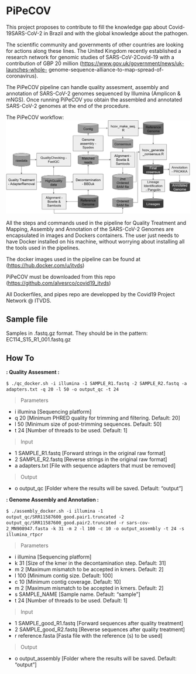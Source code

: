 # PiPeCOV
This project proposes to contribute to fill the knowledge gap about Covid-19SARS-CoV-2 in Brazil and with the global knowledge about the pathogen. 

The scientific community and governments of other countries are looking for actions along these lines. The United Kingdom recently established a research network for genomic studies of SARS-CoV-2Covid-19 with a contribution of GBP 20 million (https://www.gov.uk/government/news/uk-launches-whole- genome-sequence-alliance-to-map-spread-of-coronavirus).

The PiPeCOV pipeline can handle quality assesment, assembly and annotation of SARS-CoV-2 genomes sequenced by Illumina (Amplicon & mNGS). Once running PiPeCOV you obtain the assembled and annotated SARS-CoV-2 genomes at the end of the procedure.

The PiPeCOV workflow:
![Screenshot](pipecov2.png)

All the steps and commands used in the pipeline for Quality Treatment and Mapping, Assembly and Annotation of the SARS-CoV-2 Genomes are encapsulated in images and Dockers containers. The user just needs to have Docker installed on his machine, without worrying about installing all the tools used in the pipelines.

The docker images used in the pipeline can be found at (https://hub.docker.com/u/itvds)

PiPeCOV must be downloaded from this repo (https://github.com/alvesrco/covid19_itvds)

All Dockerfiles, and pipes repo are developped by the Covid19 Project Network @ ITVDS.

## Sample file

Samples in .fastq.gz format. They should be in the pattern: EC114_S15_R1_001.fastq.gz

## How To

**: Quality Assesment :**
```
$ ./qc_docker.sh -i illumina -1 SAMPLE_R1.fastq -2 SAMPLE_R2.fastq -a adapters.txt -q 20 -l 50 -o output_qc -t 24
```
> Parameters
- i illumina		[Sequencing platform]
- q 20		[Minimum PHRED quality for trimming and filtering. Default: 20]
- l 50		[Minimum size of post-trimming sequences. Default: 50]
- t 24		[Number of threads to be used. Default: 1]
> Input
- 1 SAMPLE_R1.fastq	[Forward strings in the original raw format]
- 2 SAMPLE_R2.fastq	[Reverse strings in the original raw format]
- a adapters.txt		[File with sequence adapters that must be removed]
> Output
- o output_qc		[Folder where the results will be saved. Default: “output”]

**: Genome Assembly and Annotation :**
```
$ ./assembly_docker.sh -i illumina -1 output_qc/SRR11587600_good.pair1.truncated -2 output_qc/SRR11587600_good.pair2.truncated -r sars-cov-2_MN908947.fasta -k 31 -m 2 -l 100 -c 10 -o output_assembly -t 24 -s illumina_rtpcr
```
> Parameters
- i illumina		[Sequencing platform]
- k 31		[Size of the kmer in the decontamination step. Default: 31]
- m 2		[Maximum mismatch to be accepted in kmers. Default: 2]
- l 100		[Minimum contig size. Default: 100]
- c 10		[Minimum contig coverage. Default: 10]
- m 2		[Maximum mismatch to be accepted in kmers. Default: 2]
- s SAMPLE_NAME		[Sample name. Default: “sample”]
- t 24		[Number of threads to be used. Default: 1]
> Input
- 1 SAMPLE_good_R1.fastq	[Forward sequences after quality treatment]
- 2 SAMPLE_good_R2.fastq	[Reverse sequences after quality treatment]
- r reference.fasta		[Fasta file with the reference (s) to be used]
> Output
- o output_assembly		[Folder where the results will be saved. Default: “output”]
